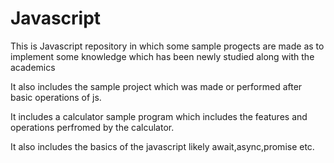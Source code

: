 # Javascript

This is Javascript repository in which some sample progects are made as to implement some knowledge which has been newly studied along with the academics

It also includes the sample project which was made or performed after basic operations of js.

It includes a calculator sample program which includes the features and operations perfromed by the calculator.

It also includes the basics of the javascript likely await,async,promise etc.
